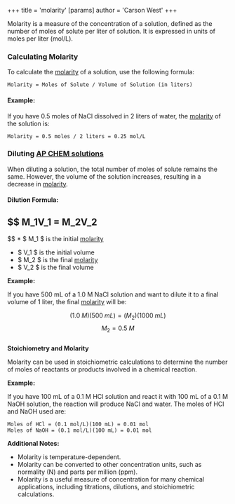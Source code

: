+++
 title = 'molarity'
[params]
	author = 'Carson West'
+++

Molarity is a measure of the concentration of a solution, defined as the number of moles of solute per liter of solution. It is expressed in units of moles per liter (mol/L).

### **Calculating Molarity**

To calculate the [molarity](./../molarity/) of a solution, use the following formula:

```
Molarity = Moles of Solute / Volume of Solution (in liters)
```

#### **Example:**

If you have 0.5 moles of NaCl dissolved in 2 liters of water, the [molarity](./../molarity/) of the solution is:

```
Molarity = 0.5 moles / 2 liters = 0.25 mol/L
```

### **Diluting [AP CHEM solutions](./../ap-chem-solutions/)**

When diluting a solution, the total number of moles of solute remains the same. However, the volume of the solution increases, resulting in a decrease in [molarity](./../molarity/).

#### **Dilution Formula:**

##  $$  M_1V_1 = M_2V_2
 $$  *  $ M_1 $  is the initial [molarity](./../molarity/)
*  $ V_1 $  is the initial volume
*  $ M_2 $  is the final [molarity](./../molarity/)
*  $ V_2 $  is the final volume

**Example:**

If you have 500 mL of a 1.0 M NaCl solution and want to dilute it to a final volume of 1 liter, the final [molarity](./../molarity/) will be:

 $$  (1.0 \; M)(500 \; mL) = (M_2)(1000 \; mL)
 $$  $$   M_2 = 0.5\; M
 $$  
**Stoichiometry and Molarity**

Molarity can be used in stoichiometric calculations to determine the number of moles of reactants or products involved in a chemical reaction.

**Example:**

If you have 100 mL of a 0.1 M HCl solution and react it with 100 mL of a 0.1 M NaOH solution, the reaction will produce NaCl and water. The moles of HCl and NaOH used are:

```
Moles of HCl = (0.1 mol/L)(100 mL) = 0.01 mol
Moles of NaOH = (0.1 mol/L)(100 mL) = 0.01 mol
```

**Additional Notes:**

* Molarity is temperature-dependent.
* Molarity can be converted to other concentration units, such as normality (N) and parts per million (ppm).
* Molarity is a useful measure of concentration for many chemical applications, including titrations, dilutions, and stoichiometric calculations.